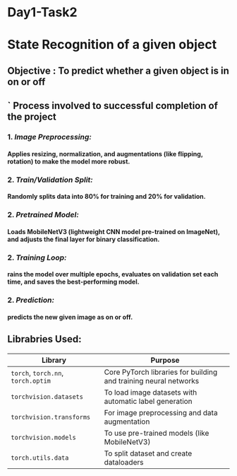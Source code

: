 # Day1-Task2

# State Recognition of a given object

## Objective : To predict whether a given object is in on or off

## ` Process involved to successful completion of the project

### 1. ***Image Preprocessing:***
  #### Applies resizing, normalization, and augmentations (like flipping, rotation) to make the model more robust.
### 2. ***Train/Validation Split:***
  #### Randomly splits data into 80% for training and 20% for validation.
### 2. ***Pretrained Model:***
 #### Loads MobileNetV3 (lightweight CNN model pre-trained on ImageNet), and adjusts the final layer for binary classification.
### 2. ***Training Loop:***  
 #### rains the model over multiple epochs, evaluates on validation set each time, and saves the best-performing model.
### 2. ***Prediction:***
 #### predicts the new given image as on or off.

## Librabries Used:

#### 
| Library                                           | Purpose                                                          |
| ------------------------------------------------- | ---------------------------------------------------------------- |
| `torch`, `torch.nn`, `torch.optim`                | Core PyTorch libraries for building and training neural networks |
| `torchvision.datasets`                            | To load image datasets with automatic label generation           |
| `torchvision.transforms`                          | For image preprocessing and data augmentation                    |
| `torchvision.models`                              | To use pre-trained models (like MobileNetV3)                     |
| `torch.utils.data`                                | To split dataset and create dataloaders                          

